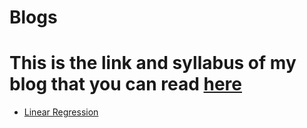 # Blogs
# This is the link and syllabus of my blog that you can read <a href="https://vamshi.study"> here</a>
* <a href="https://vamshi.study/linear-regression-from-scratch"> Linear Regression </a>
